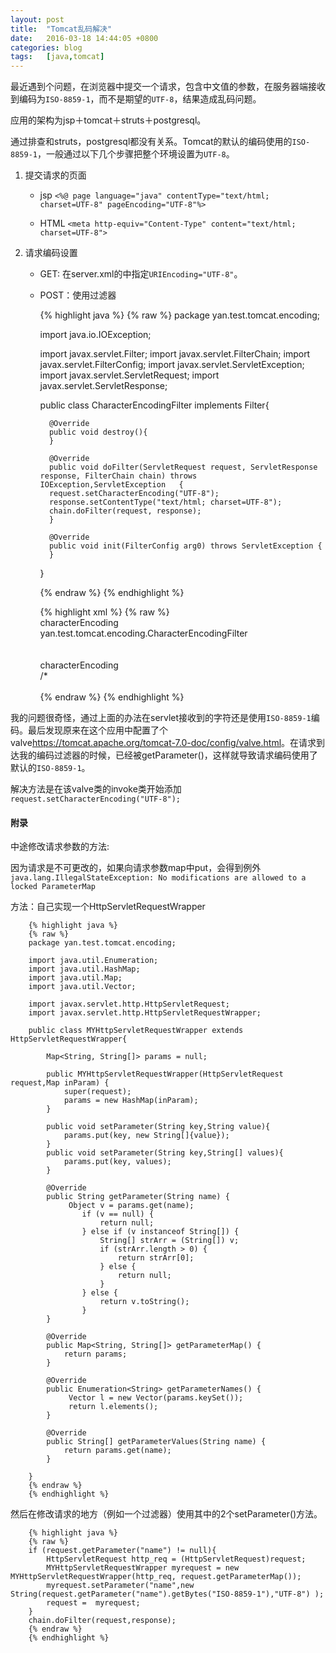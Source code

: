 ```yaml
---
layout: post
title:  "Tomcat乱码解决"
date:   2016-03-18 14:44:05 +0800
categories: blog
tags:   [java,tomcat]
---
```


最近遇到个问题，在浏览器中提交一个请求，包含中文值的参数，在服务器端接收到编码为`ISO-8859-1`，而不是期望的`UTF-8`，结果造成乱码问题。

应用的架构为jsp＋tomcat＋struts＋postgresql。

通过排查和struts，postgresql都没有关系。Tomcat的默认的编码使用的`ISO-8859-1`，一般通过以下几个步骤把整个环境设置为`UTF-8`。

1. 提交请求的页面
        
    - jsp `<%@ page language="java" contentType="text/html; charset=UTF-8" pageEncoding="UTF-8"%>`
        
    - HTML `<meta http-equiv="Content-Type" content="text/html; charset=UTF-8">`

2. 请求编码设置

    - GET: 在server.xml的<Connector>中指定`URIEncoding="UTF-8"`。
        
    - POST：使用过滤器

        {% highlight java %}
        {% raw %}
        package yan.test.tomcat.encoding;
        
        import java.io.IOException;
        
        import javax.servlet.Filter;
        import javax.servlet.FilterChain;
        import javax.servlet.FilterConfig;
        import javax.servlet.ServletException;
        import javax.servlet.ServletRequest;
        import javax.servlet.ServletResponse;
        
        public class CharacterEncodingFilter implements Filter{
        
            @Override
            public void destroy(){
            }
            
            @Override
            public void doFilter(ServletRequest request, ServletResponse response, FilterChain chain) throws IOException,ServletException   {
            request.setCharacterEncoding("UTF-8");
            response.setContentType("text/html; charset=UTF-8");
            chain.doFilter(request, response);
            }
            
            @Override
            public void init(FilterConfig arg0) throws ServletException {
            }
            
        }

        {% endraw %}
        {% endhighlight %}


        {% highlight xml %}
        {% raw %}
        <filter>  
            <filter-name>characterEncoding</filter-name>  
            <filter-class>yan.test.tomcat.encoding.CharacterEncodingFilter</filter-class>  
        </filter>  
        <filter-mapping>  
            <filter-name>characterEncoding</filter-name>  
            <url-pattern>/*</url-pattern>  
        </filter-mapping>  
        {% endraw %}
        {% endhighlight %}

我的问题很奇怪，通过上面的办法在servlet接收到的字符还是使用`ISO-8859-1`编码。最后发现原来在这个应用中配置了个valve<https://tomcat.apache.org/tomcat-7.0-doc/config/valve.html>。在请求到达我的编码过滤器的时候，已经被getParameter()，这样就导致请求编码使用了默认的`ISO-8859-1`。

解决方法是在该valve类的invoke类开始添加`request.setCharacterEncoding("UTF-8");`

#### 附录

中途修改请求参数的方法:

因为请求是不可更改的，如果向请求参数map中put，会得到例外`java.lang.IllegalStateException: No modifications are allowed to a locked ParameterMap`

方法：自己实现一个HttpServletRequestWrapper

        {% highlight java %}
        {% raw %}
        package yan.test.tomcat.encoding;
    
        import java.util.Enumeration;
        import java.util.HashMap;
        import java.util.Map;
        import java.util.Vector;
        
        import javax.servlet.http.HttpServletRequest;
        import javax.servlet.http.HttpServletRequestWrapper;
            
        public class MYHttpServletRequestWrapper extends HttpServletRequestWrapper{
            
            Map<String, String[]> params = null;
            
            public MYHttpServletRequestWrapper(HttpServletRequest request,Map inParam) {
                super(request);
                params = new HashMap(inParam);
            }
            
            public void setParameter(String key,String value){
                params.put(key, new String[]{value});
            }
            public void setParameter(String key,String[] values){
                params.put(key, values);
            }
            
            @Override
            public String getParameter(String name) {
                 Object v = params.get(name);  
                    if (v == null) {  
                        return null;  
                    } else if (v instanceof String[]) {  
                        String[] strArr = (String[]) v;  
                        if (strArr.length > 0) {  
                            return strArr[0];  
                        } else {  
                            return null;  
                        }  
                    } else {  
                        return v.toString();  
                    }  
            }
            
            @Override
            public Map<String, String[]> getParameterMap() {
                return params;
            }
            
            @Override
            public Enumeration<String> getParameterNames() {
                 Vector l = new Vector(params.keySet());  
                 return l.elements();  
            }
            
            @Override
            public String[] getParameterValues(String name) {
                return params.get(name);
            }
            
        }
        {% endraw %}
        {% endhighlight %}

然后在修改请求的地方（例如一个过滤器）使用其中的2个setParameter()方法。

        {% highlight java %}
        {% raw %}
        if (request.getParameter("name") != null){
            HttpServletRequest http_req = (HttpServletRequest)request;  
            MYHttpServletRequestWrapper myrequest = new MYHttpServletRequestWrapper(http_req, request.getParameterMap());  
            myrequest.setParameter("name",new String(request.getParameter("name").getBytes("ISO-8859-1"),"UTF-8") );
            request =  myrequest;
        }
        chain.doFilter(request,response);
        {% endraw %}
        {% endhighlight %}


